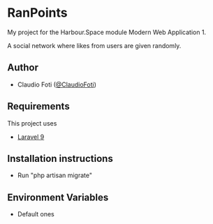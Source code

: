 # RanPoints
My project for the Harbour.Space module Modern Web Application 1.

A social network where likes from users are given randomly.

## Author
- Claudio Foti ([@ClaudioFoti](https://www.github.com/ClaudioFoti))

## Requirements
This project uses
- [Laravel 9](https://laravel.com/docs/9.x/releases)

## Installation instructions
- Run "php artisan migrate"

## Environment Variables
- Default ones
